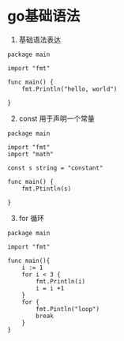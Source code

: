 # go基础语法
1. 基础语法表达
```
package main

import "fmt"

func main() {
	fmt.Println("hello, world")

}
```
2. const 用于声明一个常量

```
package main

import "fmt"
import "math"

const s string = "constant"

func main() {
	fmt.Ptintln(s)

}
```

3. for 循环
```
package main

import "fmt"

func main(){
	i := 1
	for i < 3 {
		fmt.Println(i)
		i = i +1
	}
	for {
		fmt.Pintln("loop")
		break
	}
}
```
